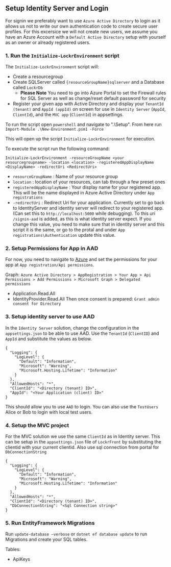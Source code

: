 ## Setup Identity Server and Login

For signin we preferably want to use `Azure Active Directory` to login as it allows us not to write our own authentication code to create secure user profiles. For this excersice we will not create new users, we assume you have an Azure Account with a `Default Active Directory` setup with yourself as an owner or already registered users. 

### 1. Run the `Initialize-LockrEnvironment` script

The `Initialize-LockrEnvironment` script will:

- Create a resourcegroup 
- Create SQLServer called `{resourceGroupName}sqlserver` and a Database called `LockrDb`
    - __Please Note__ You need to go into Azure Portal to set the Firewall rules for SQL Server as well as change/reset default password for security
- Register your given app with Active Directory and display your `TenantId (tenant)` and `AppId (appId)` on screen for use in `Identity Server` (`AppId`, `ClientId`), and the `MVC app` (`ClientId`) in appsettings.

To run the script open `powershell` and navigate to ".\Setup". From here run `Import-Module .\New-Environment.psm1 -Force`

This will open up the script `Initialize-LockrEnvironment` for execution. 

To execute the script run the following command:

``` 
Initialize-LockrEnvironment -resourceGroupName <your resourcegroupname> -location <location> -registeredAppDisplayName <DisplayName> -redirectUri <RedirectUri>
```

- `resourceGroupName` : Name of your resource group
- `location` : location of your resources, can tab through a few preset ones
- `registeredAppDisplayName` : Your display name for your registered app. This will be the name displayed in Azure Active Directory under `App registrations`
- `-redirectUri` : Redirect Uri for your application. Currently set to go back to IdentityServer and identity server will redirect to your registered app. (Can set this to `http://localhost:5000` while debugging). To this uri `/signin-aad` is added, as this is what identity server expect. If you change this value, you need to make sure that in identity server and this script it is the same, or go to the protal and under `App registrations\Authentication` update this value.

### 2. Setup Permissions for App in AAD

For now, you need to navigate to [Azure](https://portal.azure.com/) and set the permissions for your app at `App registration/Api permissions`.

Graph:
`Azure Active Directory > AppRegistration > Your App > Api Permissions > Add Permissions > Microsoft Graph > Delegated permissions`
- Application.Read.All
- IdentityProvider.Read.All
Then once consent is prepared:
`Grant admin consent for Directory ` 

### 3. Setup identity server to use AAD

In the `Identity Server` solution, change the configuration in the `appsettings.json` to be able to use AAD. Use the `TenantId` (`ClientID`) and `AppId` and substitute the values as below. 

```
{
  "Logging": {
    "LogLevel": {
      "Default": "Information",
      "Microsoft": "Warning",
      "Microsoft.Hosting.Lifetime": "Information"
    }
  },
  "AllowedHosts": "*",
  "ClientId": "<Directory (tenant) ID>",
  "AppId": "<Your Application (client) ID>"
}
```

This should allow you to use `AAD` to login. You can also use the `TestUsers` Alice or Bob to login with local test users. 

### 4. Setup the MVC project

For the MVC solution we use the same `ClientId` as in Identity server. This can be setup in the `appsettings.json` file of `LockrFront` by substituting the clientid with your current clientid. Also use sql connection from portal for `DbConnectionString`

```
{
  "Logging": {
    "LogLevel": {
      "Default": "Information",
      "Microsoft": "Warning",
      "Microsoft.Hosting.Lifetime": "Information"
    }
  },
  "AllowedHosts": "*",
  "ClientId": "<Directory (tenant) ID>",
  "DbConnectionString": "<Sql Connection string>"
}
```

### 5. Run EntityFramework Migrations
Run `update-database –verbose` or `dotnet ef database update` to run Migrations and create your SQL tables.

Tables:
- ApiKeys
